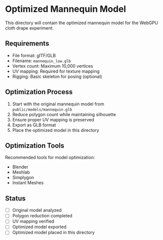 # Optimized Mannequin Model

This directory will contain the optimized mannequin model for the WebGPU cloth drape experiment.

## Requirements

- File format: glTF/GLB
- Filename: `mannequin_low.glb`
- Vertex count: Maximum 10,000 vertices
- UV mapping: Required for texture mapping
- Rigging: Basic skeleton for posing (optional)

## Optimization Process

1. Start with the original mannequin model from `public/models/mannequin.glb`
2. Reduce polygon count while maintaining silhouette
3. Ensure proper UV mapping is preserved
4. Export as GLB format
5. Place the optimized model in this directory

## Optimization Tools

Recommended tools for model optimization:
- Blender
- Meshlab
- Simplygon
- Instant Meshes

## Status

- [ ] Original model analyzed
- [ ] Polygon reduction completed
- [ ] UV mapping verified
- [ ] Optimized model exported
- [ ] Optimized model placed in this directory